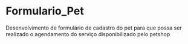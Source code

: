 # Formulario_Pet
Desenvolvimento de formulário de cadastro do pet para que possa ser realizado o agendamento do serviço disponibilizado pelo petshop

